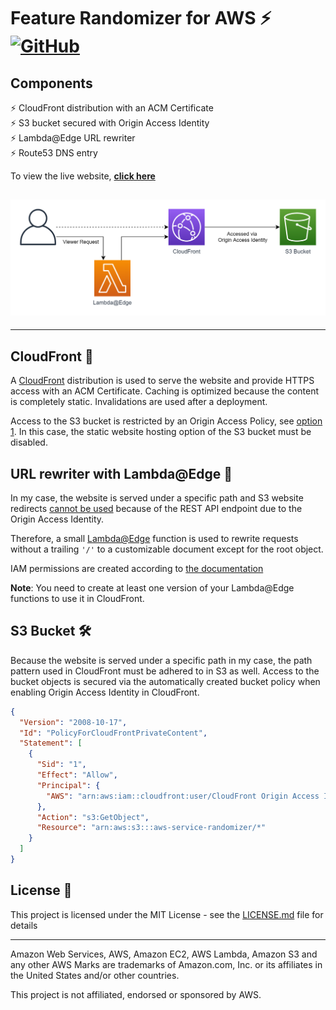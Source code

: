 # Feature Randomizer for AWS ⚡️ [![GitHub](https://img.shields.io/github/license/bfreiberg/randomizer-for-aws?color=blue)](https://github.com/bfreiberg/randomizer-for-aws/blob/main/LICENSE.md)

## Components

⚡️ CloudFront distribution with an ACM Certificate\
⚡️ S3 bucket secured with Origin Access Identity\
⚡️ Lambda@Edge URL rewriter\
⚡️ Route53 DNS entry

To view the live website, **[click here](https://freiberg.dev/randomizer)**

<h2 align="center">
  <img src="https://github.com/bfreiberg/randomizer-for-aws/blob/main/infrastructure/Infrastructure.png" alt="Infrastructure" width="600px" />
  <br>
</h2>

---

## CloudFront 🚀

A [CloudFront](https://aws.amazon.com/cloudfront/) distribution is used to serve the website and provide HTTPS access with an ACM Certificate. Caching is optimized because the content is completely static. Invalidations are used after a deployment.

Access to the S3 bucket is restricted by an Origin Access Policy, see [option 1](https://aws.amazon.com/premiumsupport/knowledge-center/cloudfront-serve-static-website/). In this case, the static website hosting option of the S3 bucket must be disabled.

## URL rewriter with Lambda@Edge 🔧

In my case, the website is served under a specific path and S3 website redirects [cannot be used](https://docs.aws.amazon.com/AmazonS3/latest/userguide/WebsiteEndpoints.html#WebsiteRestEndpointDiff) because of the REST API endpoint due to the Origin Access Identity.

Therefore, a small [Lambda@Edge](https://aws.amazon.com/lambda/edge/) function is used to rewrite requests without a trailing `'/'` to a customizable document except for the root object.

IAM permissions are created according to [the documentation](https://docs.aws.amazon.com/AmazonCloudFront/latest/DeveloperGuide/lambda-edge-permissions.html)

**Note**: You need to create at least one version of your Lambda@Edge functions to use it in CloudFront.

## S3 Bucket 🛠️

Because the website is served under a specific path in my case, the path pattern used in CloudFront must be adhered to in S3 as well. Access to the bucket objects is secured via the automatically created bucket policy when enabling Origin Access Identity in CloudFront.

```json
{
  "Version": "2008-10-17",
  "Id": "PolicyForCloudFrontPrivateContent",
  "Statement": [
    {
      "Sid": "1",
      "Effect": "Allow",
      "Principal": {
        "AWS": "arn:aws:iam::cloudfront:user/CloudFront Origin Access Identity <SECRET>"
      },
      "Action": "s3:GetObject",
      "Resource": "arn:aws:s3:::aws-service-randomizer/*"
    }
  ]
}
```

## License 📄

This project is licensed under the MIT License - see the [LICENSE.md](LICENSE.md) file for details

---

Amazon Web Services, AWS, Amazon EC2, AWS Lambda, Amazon S3 and any other AWS Marks are trademarks of Amazon.com, Inc. or its affiliates in the United States and/or other countries.

This project is not affiliated, endorsed or sponsored by AWS.
